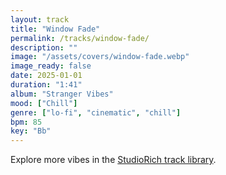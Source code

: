 ```yaml
---
layout: track
title: "Window Fade"
permalink: /tracks/window-fade/
description: ""
image: "/assets/covers/window-fade.webp"
image_ready: false
date: 2025-01-01
duration: "1:41"
album: "Stranger Vibes"
mood: ["Chill"]
genre: ["lo-fi", "cinematic", "chill"]
bpm: 85
key: "Bb"
---
```


Explore more vibes in the [StudioRich track library](/tracks/).
